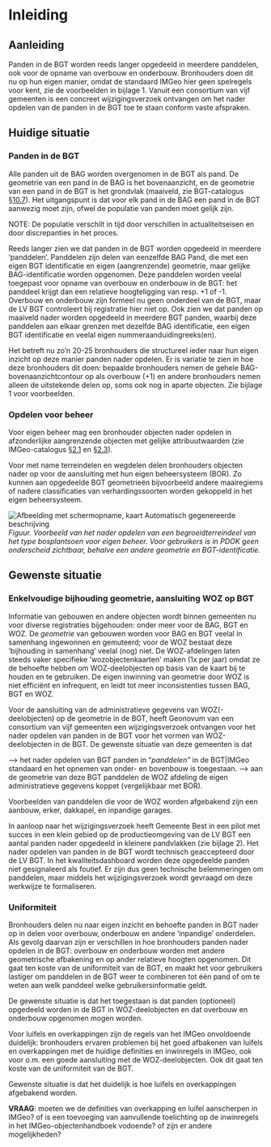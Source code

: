 # Inleiding

## Aanleiding

Panden in de BGT worden reeds langer opgedeeld in meerdere panddelen, ook voor
de opname van overbouw en onderbouw. Bronhouders doen dit nu op hun eigen
manier, omdat de standaard IMGeo hier geen spelregels voor kent, zie de voorbeelden in bijlage 1. 
Vanuit een consortium van vijf gemeenten is een concreet wijzigingsverzoek ontvangen om het nader 
opdelen van de panden in de BGT toe te staan conform vaste afspraken.

## Huidige situatie

### Panden in de BGT

Alle panden uit de BAG worden overgenomen in de BGT als pand. De geometrie van een pand in
de BAG is het bovenaanzicht, en de geometrie van een pand in de BGT is het
grondvlak (maaiveld, zie BGT-catalogus
[§10.7](https://docs.geostandaarden.nl/imgeo/catalogus/bgt/#objectafbakening-pand-panddelen)).
Het uitgangspunt is dat voor elk pand in de BAG een pand in de BGT aanwezig moet
zijn, ofwel de populatie van panden moet gelijk zijn.

NOTE: De populatie verschilt in tijd door verschillen in actualiteitseisen en door discrepanties in het proces.

Reeds langer zien we dat panden in de BGT worden opgedeeld in meerdere
‘panddelen’. Panddelen zijn delen van eenzelfde BAG Pand, die met een eigen BGT
identificatie en eigen (aangrenzende) geometrie, maar gelijke BAG-identificatie
worden opgenomen. Deze panddelen worden veelal toegepast voor opname van
overbouw en onderbouw in de BGT: het panddeel krijgt dan een relatieve
hoogteligging van resp. +1 of -1. Overbouw en onderbouw zijn formeel nu geen onderdeel
van de BGT, maar de LV BGT controleert bij registratie hier niet op. Ook
zien we dat panden op maaiveld nader worden opgedeeld in meerdere BGT
panden, waarbij deze panddelen aan elkaar grenzen met dezelfde BAG
identificatie, een eigen BGT identificatie en veelal eigen nummeraanduidingreeks(en).

Het betreft nu zo’n 20-25 bronhouders die structureel ieder naar hun eigen inzicht op deze
manier panden nader opdelen. Er is variatie te zien in hoe deze bronhouders dit
doen: bepaalde bronhouders nemen de gehele BAG-bovenaanzichtcontour op als
overbouw (+1) en andere bronhouders nemen alleen de uitstekende delen op, soms
ook nog in aparte objecten. Zie bijlage 1 voor voorbeelden.

### Opdelen voor beheer

Voor eigen beheer mag een bronhouder objecten nader opdelen in afzonderlijke
aangrenzende objecten met gelijke attribuutwaarden (zie IMGeo-catalogus
[§2.1](https://docs.geostandaarden.nl/imgeo/catalogus/imgeo/#plus-en-beheertopografie)
en
[§2.3](https://docs.geostandaarden.nl/imgeo/catalogus/imgeo/#imgeo-objecten-in-de-bgt)).

Voor met name terreindelen en wegdelen delen bronhouders objecten nader op voor
de aansluiting met hun eigen beheersysteem (BOR). Zo kunnen aan opgedeelde BGT
geometrieën bijvoorbeeld andere maairegiems of nadere classificaties van
verhardingssoorten worden gekoppeld in het eigen beheersysteem.

![Afbeelding met schermopname, kaart Automatisch gegenereerde
beschrijving](media/1f040a35065eeb51d8dd16c0a230d850.png)*Figuur. Voorbeeld van
het nader opdelen van een begroeidterreindeel van het type bosplantsoen voor
eigen beheer. Voor gebruikers is in PDOK geen onderscheid zichtbaar, behalve een
andere geometrie en BGT-identificatie.*

## Gewenste situatie

### Enkelvoudige bijhouding geometrie, aansluiting WOZ op BGT

Informatie van gebouwen en andere objecten wordt binnen gemeenten nu voor diverse registraties
bijgehouden: onder meer voor de BAG, BGT en WOZ. De _geometrie_ van
gebouwen worden voor BAG en BGT veelal in samenhang ingewonnen en gemuteerd; voor de WOZ
bestaat deze ‘bijhouding in samenhang’ veelal (nog) niet. De WOZ-afdelingen laten steeds vaker 
specifieke 'wozobjectenkaarten' maken (1x per jaar) omdat ze de behoefte hebben 
om WOZ-deelobjecten op basis van de kaart bij te houden en te gebruiken. 
De eigen inwinning van geometrie door WOZ is niet efficiënt en infrequent, en leidt tot meer inconsistenties tussen BAG, BGT
en WOZ.

Voor de aansluiting van de administratieve gegevens van WOZ(-deelobjecten) op de
geometrie in de BGT, heeft Geonovum van een consortium van vijf gemeenten een
wijzigingsverzoek ontvangen voor het nader opdelen van panden in de BGT voor het
vormen van WOZ-deelobjecten in de BGT. De gewenste situatie van deze gemeenten
is dat

--> het nader opdelen van BGT panden in “*panddelen”* in de BGT\|IMGeo standaard en het opnemen van onder- en bovenbouw
is toegestaan. 
--> aan de geometrie van deze BGT panddelen de WOZ afdeling de eigen administratieve gegevens koppet
(vergelijkbaar met BOR).

Voorbeelden van panddelen die voor de WOZ worden afgebakend
zijn een aanbouw, erker, dakkapel, en inpandige garages.

In aanloop naar het wijzigingsverzoek heeft Gemeente Best in een pilot met
succes in een klein gebied op de productieomgeving van de LV BGT een aantal
panden nader opgedeeld in kleinere pandvlakken (zie bijlage 2). Het nader
opdelen van panden in de BGT wordt technisch geaccepteerd door de LV BGT. 
In het kwaliteitsdashboard worden deze opgedeelde panden niet gesignaleerd als foutief. 
Er zijn dus geen technische belemmeringen om panddelen, maar middels het wijzigingsverzoek
wordt gevraagd om deze werkwijze te formaliseren.

### Uniformiteit

Bronhouders delen nu naar eigen inzicht en behoefte panden in BGT nader op in
delen voor overbouw, onderbouw en andere ‘inpandige’ onderdelen. Als gevolg daarvan zijn er verschillen in hoe
bronhouders panden nader opdelen in de BGT: overbouw en onderbouw worden met
andere geometrische afbakening en op ander relatieve hoogten opgenomen. Dit gaat
ten koste van de uniformiteit van de BGT, en maakt het voor gebruikers lastiger
om panddelen in de BGT weer te combineren tot één pand of om te weten aan welk panddeel welke gebruikersinformatie geldt.

De gewenste situatie is dat het toegestaan is dat panden (optioneel) opgedeeld worden
in de BGT in WOZ-deelobjecten en dat overbouw en onderbouw opgenomen mogen worden.

Voor luifels en overkappingen zijn de regels van het IMGeo onvoldoende
duidelijk: bronhouders ervaren problemen bij het goed afbakenen van luifels en
overkappingen met de huidige definities en inwinregels in IMGeo, ook voor o.m.
een goede aansluiting met de WOZ-deelobjecten. Ook dit gaat ten koste van de uniformiteit van de BGT.

Gewenste situatie is dat het duidelijk is hoe luifels en overkappingen afgebakend worden.

**VRAAG**: moeten we de definities van overkapping en luifel aanscherpen in
IMGeo? of is een toevoeging van aanvullende toelichting op de inwinregels in het
IMGeo-objectenhandboek vodoende? of zijn er andere mogelijkheden?



